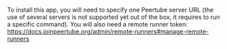 To install this app, you will need to specify one Peertube server URL (the use of several servers is not supported yet out of the box, it requires to run a specific command).
You will also need a remote runner token: https://docs.joinpeertube.org/admin/remote-runners#manage-remote-runners
